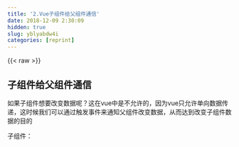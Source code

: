 ```yaml
---
title: '2.Vue子组件给父组件通信' 
date: 2018-12-09 2:30:09
hidden: true
slug: yblyabdw4i
categories: [reprint]
---
```


{{< raw >}}

                    
<h2 id="articleHeader0">子组件给父组件通信</h2>
<p>如果子组件想要改变数据呢？这在vue中是不允许的，因为vue只允许单向数据传递，这时候我们可以通过触发事件来通知父组件改变数据，从而达到改变子组件数据的目的</p>
<p>子组件：</p>
<div class="widget-codetool" style="display:none;">
      <div class="widget-codetool--inner">
      <span class="selectCode code-tool" data-toggle="tooltip" data-placement="top" title="" data-original-title="全选"></span>
      <span type="button" class="copyCode code-tool" data-toggle="tooltip" data-placement="top" data-clipboard-text="<template>
  <div @click='upData'></div>  
</template>

<script type=&quot;text/javascript&quot;>
  export default {
    data () {
      return {
          msg: 'Hello'
      }
    }    
    methods: {
      upData () {
          this.$emit('childData', this.msg) //this.msg传递的数据
      }
    }
  }
</script>

<style type=&quot;text/css&quot;>
</style>" title="" data-original-title="复制"></span>
      <span type="button" class="saveToNote code-tool" data-toggle="tooltip" data-placement="top" title="" data-original-title="放进笔记"></span>
      </div>
      </div><pre class="hljs xml"><code><span class="hljs-tag">&lt;<span class="hljs-name">template</span>&gt;</span>
  <span class="hljs-tag">&lt;<span class="hljs-name">div</span> @<span class="hljs-attr">click</span>=<span class="hljs-string">'upData'</span>&gt;</span><span class="hljs-tag">&lt;/<span class="hljs-name">div</span>&gt;</span>  
<span class="hljs-tag">&lt;/<span class="hljs-name">template</span>&gt;</span>

<span class="hljs-tag">&lt;<span class="hljs-name">script</span> <span class="hljs-attr">type</span>=<span class="hljs-string">"text/javascript"</span>&gt;</span><span class="javascript">
  <span class="hljs-keyword">export</span> <span class="hljs-keyword">default</span> {
    data () {
      <span class="hljs-keyword">return</span> {
          <span class="hljs-attr">msg</span>: <span class="hljs-string">'Hello'</span>
      }
    }    
    methods: {
      upData () {
          <span class="hljs-keyword">this</span>.$emit(<span class="hljs-string">'childData'</span>, <span class="hljs-keyword">this</span>.msg) <span class="hljs-comment">//this.msg传递的数据</span>
      }
    }
  }
</span><span class="hljs-tag">&lt;/<span class="hljs-name">script</span>&gt;</span>

<span class="hljs-tag">&lt;<span class="hljs-name">style</span> <span class="hljs-attr">type</span>=<span class="hljs-string">"text/css"</span>&gt;</span><span class="undefined">
</span><span class="hljs-tag">&lt;/<span class="hljs-name">style</span>&gt;</span></code></pre>
<p>通过绑定事件upData,在里面使用$emit事件来注册childData事件,并且传递数值this.msg到父组件中 <br>父组件：</p>
<div class="widget-codetool" style="display:none;">
      <div class="widget-codetool--inner">
      <span class="selectCode code-tool" data-toggle="tooltip" data-placement="top" title="" data-original-title="全选"></span>
      <span type="button" class="copyCode code-tool" data-toggle="tooltip" data-placement="top" data-clipboard-text="<template>
  <child @upData='changData' :msg='msg'></child>  //监听子组件触发的事件,然后调用change方法
</template>

<script type=&quot;text/javascript&quot;>
  export default {
    data () {
      return {
        msg: ''
      }
    }    
    methods: {
      changData (msg) {
          this.msg = msg
      }
    }
  }
</script>

<style type=&quot;text/css&quot;>
</style>" title="" data-original-title="复制"></span>
      <span type="button" class="saveToNote code-tool" data-toggle="tooltip" data-placement="top" title="" data-original-title="放进笔记"></span>
      </div>
      </div><pre class="hljs xml"><code><span class="hljs-tag">&lt;<span class="hljs-name">template</span>&gt;</span>
  <span class="hljs-tag">&lt;<span class="hljs-name">child</span> @<span class="hljs-attr">upData</span>=<span class="hljs-string">'changData'</span> <span class="hljs-attr">:msg</span>=<span class="hljs-string">'msg'</span>&gt;</span><span class="hljs-tag">&lt;/<span class="hljs-name">child</span>&gt;</span>  //监听子组件触发的事件,然后调用change方法
<span class="hljs-tag">&lt;/<span class="hljs-name">template</span>&gt;</span>

<span class="hljs-tag">&lt;<span class="hljs-name">script</span> <span class="hljs-attr">type</span>=<span class="hljs-string">"text/javascript"</span>&gt;</span><span class="javascript">
  <span class="hljs-keyword">export</span> <span class="hljs-keyword">default</span> {
    data () {
      <span class="hljs-keyword">return</span> {
        <span class="hljs-attr">msg</span>: <span class="hljs-string">''</span>
      }
    }    
    methods: {
      changData (msg) {
          <span class="hljs-keyword">this</span>.msg = msg
      }
    }
  }
</span><span class="hljs-tag">&lt;/<span class="hljs-name">script</span>&gt;</span>

<span class="hljs-tag">&lt;<span class="hljs-name">style</span> <span class="hljs-attr">type</span>=<span class="hljs-string">"text/css"</span>&gt;</span><span class="undefined">
</span><span class="hljs-tag">&lt;/<span class="hljs-name">style</span>&gt;</span></code></pre>
<p>父组件通过监听子组件的childData的事件,来触发自己的绑定的changData事件,并将值获取复制给自己的msg<br>到这里就完成了子组件给父组件传递数据的过程</p>

                
{{< /raw >}}

# 版权声明
本文资源来源互联网，仅供学习研究使用，版权归该资源的合法拥有者所有，

本文仅用于学习、研究和交流目的。转载请注明出处、完整链接以及原作者。

原作者若认为本站侵犯了您的版权，请联系我们，我们会立即删除！

## 原文标题
2.Vue子组件给父组件通信

## 原文链接
[https://segmentfault.com/a/1190000013864386](https://segmentfault.com/a/1190000013864386)

